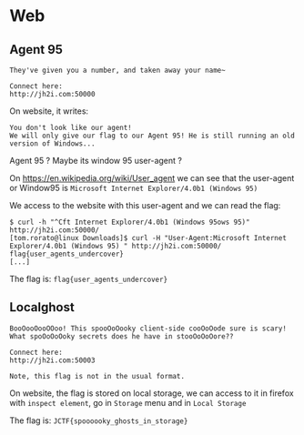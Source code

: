 # Web

## Agent 95
```
They've given you a number, and taken away your name~

Connect here:
http://jh2i.com:50000
```

On website, it writes:
```
You don't look like our agent!
We will only give our flag to our Agent 95! He is still running an old version of Windows...
```

Agent 95 ? Maybe its window 95 user-agent ?

On https://en.wikipedia.org/wiki/User_agent we can see that the user-agent or Window95 is `Microsoft Internet Explorer/4.0b1 (Windows 95)`

We access to the website with this user-agent and we can read the flag:
```
$ curl -h "^Cft Internet Explorer/4.0b1 (Windows 95ows 95)" http://jh2i.com:50000/
[tom.rorato@linux Downloads]$ curl -H "User-Agent:Microsoft Internet Explorer/4.0b1 (Windows 95) " http://jh2i.com:50000/
flag{user_agents_undercover}
[...]
```

The flag is: `flag{user_agents_undercover}`

## Localghost
```
BooOooOooOOoo! This spooOoOooky client-side cooOoOode sure is scary! What spoOoOoOoky secrets does he have in stooOoOoOore??

Connect here:
http://jh2i.com:50003

Note, this flag is not in the usual format.
```

On website, the flag is stored on local storage, we can access to it in firefox with `inspect element`, go in `Storage` menu and in `Local Storage` 

The flag is: `JCTF{spoooooky_ghosts_in_storage}`

